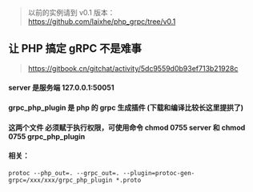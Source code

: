 
> 以前的实例请到 v0.1 版本： https://github.com/laixhe/php_grpc/tree/v0.1

## 让 PHP 搞定 gRPC 不是难事
> https://gitbook.cn/gitchat/activity/5dc9559d0b93ef713b21928c

#### server 是服务端 127.0.0.1:50051
#### grpc_php_plugin 是 php 的 grpc 生成插件 (下载和编译比较长这里提拱了)
#### 这两个文件 必须赋于执行权限，可使用命令 chmod 0755 server 和 chmod 0755 grpc_php_plugin

#### 相关：
```
protoc --php_out=. --grpc_out=. --plugin=protoc-gen-grpc=/xxx/xxx/grpc_php_plugin *.proto
```